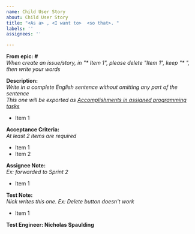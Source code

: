```yaml
---
name: Child User Story
about: Child User Story
title: "<As a> , <I want to>  <so that>. "
labels: ''
assignees: ''

---
```


**From epic: #**\
*When create an issue/story, in "\* Item 1", please delete "Item 1", keep "\* ", then write your words*
  
**Description:**\
*Write in a complete English sentence without omitting any part of the sentence*\
*This one will be exported as [Accomplishments in assigned programming tasks](https://docs.google.com/document/d/1Qd2yejHcCzlNLChKglNX--5uL8Ezo9LH/edit)*
* Item 1

**Acceptance Criteria:**\
*At least 2 items are required*
* Item 1
* Item 2
  
**Assignee Note:**\
*Ex: forwarded to Sprint 2*
* Item 1

**Test Note:**\
*Nick writes this one. Ex: Delete button doesn't work*
* Item 1
  
**Test Engineer: Nicholas Spaulding**
